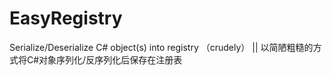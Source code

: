 # EasyRegistry
Serialize/Deserialize C# object(s) into registry （crudely） || 以简陋粗糙的方式将C#对象序列化/反序列化后保存在注册表
